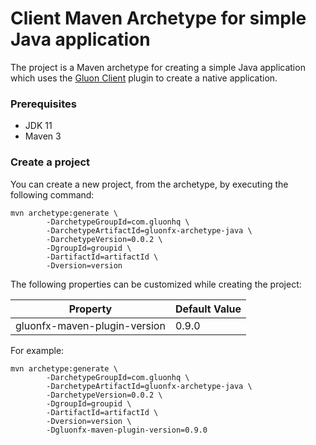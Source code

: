 # Client Maven Archetype for simple Java application

The project is a Maven archetype for creating a simple Java application
which uses the [Gluon Client](https://docs.gluonhq.com/client/) plugin to create a native application.

### Prerequisites

* JDK 11
* Maven 3

### Create a project

You can create a new project, from the archetype, by executing the following command:

```
mvn archetype:generate \
        -DarchetypeGroupId=com.gluonhq \
        -DarchetypeArtifactId=gluonfx-archetype-java \
        -DarchetypeVersion=0.0.2 \
        -DgroupId=groupid \
        -DartifactId=artifactId \
        -Dversion=version
```

The following properties can be customized while creating the project:

| Property                     | Default Value |
| ---------------------------- | ------------- |
| gluonfx-maven-plugin-version | 0.9.0         |

For example:

```
mvn archetype:generate \
        -DarchetypeGroupId=com.gluonhq \
        -DarchetypeArtifactId=gluonfx-archetype-java \
        -DarchetypeVersion=0.0.2 \
        -DgroupId=groupid \
        -DartifactId=artifactId \
        -Dversion=version \
        -Dgluonfx-maven-plugin-version=0.9.0
```
